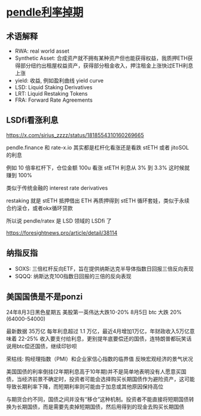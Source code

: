 # [pendle利率掉期](/2024/08/interest_rate_swaps.md)

## 术语解释
- RWA: real world asset
- Synthetic Asset: 合成资产就不拥有某种资产但也能获得权益，我质押ETH获得部分纽约出租屋权益资产，获得部分租金收入，押注租金上涨快过ETH利息上涨
- yield: 收益, 例如盈利曲线 yield curve
- LSD: Liquid Staking Derivatives
- LRT: Liquid Restaking Tokens
- FRA: Forward Rate Agreements

## LSDfi看涨利息

<https://x.com/sirius_zzzz/status/1818554310160269665>

pendle.finance 和 rate-x.io 其实都是杠杆化看涨还是看跌 stETH 或者 jitoSOL 的利息

例如 10 倍率杠杆下，仓位金额 100u 看涨 stETH 利息从 3% 到 3.3% 这时候就赚到 100%

类似于传统金融的 interest rate derivatives

restaking 就是 stETH 抵押借出 ETH 再质押得到 stETH 循环套娃，类似于永续合约滚仓，或者okx循环贷款

所以说 pendle/ratex 是 LSD 领域的 LSDfi 了

<https://foresightnews.pro/article/detail/38114>

## 纳指反指

- SOXS: 三倍杠杆反向ETF，旨在提供纳斯达克半导体指数日回报三倍反向表现
- SQQQ: 纳斯达克100指数日回报的三倍的反向表现

## 美国国债是不是ponzi

24年8月3日黑色星期五 美股第一英伟达大跌10-20% 8月5日 btc 大跌 20% (64000-54000)

最新数据 35万亿 每年利息超过 1.1 万亿，最近4月增加1万亿，年财政收入5万亿意味着 22-25% 收入要支付给利息，更别提年底要偿还的国债，连特朗普都玩笑话说用btc偿还国债，继续印钞呗

荣枯线: 购经理指数（PMI）和企业家信心指数的临界值 反映宏观经济的景气状况

美国国债的利率倒挂(2年期利息高于10年期)并不是简单地表明没有人愿意买国债，当经济前景不确定时，投资者可能会选择购买长期国债作为避险资产，这可能导致长期利率下降，而短期利率则可能由于加息或其他原因保持高位

与期货合约不同，国债之间并没有“移仓”这种机制。投资者不能直接将短期国债转换为长期国债，而是需要先卖掉短期国债，然后用得到的现金去购买长期国债
